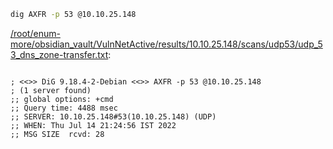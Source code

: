 ```bash
dig AXFR -p 53 @10.10.25.148
```

[/root/enum-more/obsidian_vault/VulnNetActive/results/10.10.25.148/scans/udp53/udp_53_dns_zone-transfer.txt](file:///root/enum-more/obsidian_vault/VulnNetActive/results/10.10.25.148/scans/udp53/udp_53_dns_zone-transfer.txt):

```

; <<>> DiG 9.18.4-2-Debian <<>> AXFR -p 53 @10.10.25.148
; (1 server found)
;; global options: +cmd
;; Query time: 4488 msec
;; SERVER: 10.10.25.148#53(10.10.25.148) (UDP)
;; WHEN: Thu Jul 14 21:24:56 IST 2022
;; MSG SIZE  rcvd: 28



```
